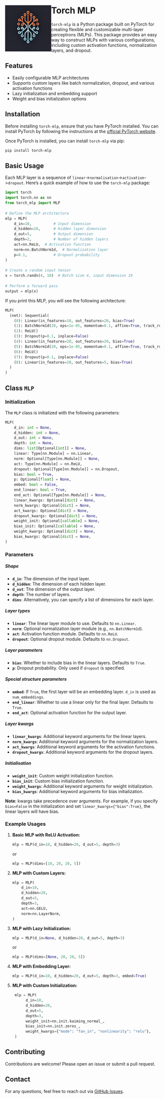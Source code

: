 # <img src="torch_mlp.png" alt="Logo" width="150" align="left"/> Torch MLP 

`torch-mlp` is a Python package built on PyTorch for creating flexible and customizable multi-layer perceptrons (MLPs). This package provides an easy way to construct MLPs with various configurations, including custom activation functions, normalization layers, and dropout.

## Features

- Easily configurable MLP architectures
- Supports custom layers like batch normalization, dropout, and various activation functions
- Lazy initialization and embedding support
- Weight and bias initialization options

## Installation

Before installing `torch-mlp`, ensure that you have PyTorch installed. You can install PyTorch by following the instructions at the [official PyTorch website](https://pytorch.org/get-started/locally/).

Once PyTorch is installed, you can install `torch-mlp` via pip:

```bash
pip install torch-mlp
```

## Basic Usage

Each MLP layer is a sequence of `linear`->`normalisation`->`activation`->`dropout`. Here’s a quick example of how to use the `torch-mlp` package:

```python
import torch
import torch.nn as nn
from torch_mlp import MLP

# Define the MLP architecture
mlp = MLP(
    d_in=10,          # Input dimension
    d_hidden=20,      # Hidden layer dimension
    d_out=5,          # Output dimension
    depth=2,          # Number of hidden layers
    act=nn.ReLU,  # Activation function
    norm=nn.BatchNorm1d,  # Normalization layer
    p=0.1,            # Dropout probability
)

# Create a random input tensor
x = torch.randn(4, 10)  # Batch size 4, input dimension 10

# Perform a forward pass
output = mlp(x)
```
If you print this MLP, you will see the following architecture:

```python
MLP(
  (net): Sequential(
    (0): Linear(in_features=10, out_features=20, bias=True)
    (1): BatchNorm1d(20, eps=1e-05, momentum=0.1, affine=True, track_running_stats=True)
    (2): ReLU()
    (3): Dropout(p=0.1, inplace=False)
    (4): Linear(in_features=20, out_features=20, bias=True)
    (5): BatchNorm1d(20, eps=1e-05, momentum=0.1, affine=True, track_running_stats=True)
    (6): ReLU()
    (7): Dropout(p=0.1, inplace=False)
    (8): Linear(in_features=20, out_features=5, bias=True)
  )
)
```

## Class `MLP`

### Initialization

The `MLP` class is initialized with the following parameters:

```python
MLP(
    d_in: int = None,
    d_hidden: int = None,
    d_out: int = None,
    depth: int = None,
    dims: list[Optional[int]] = None,
    linear: Type[nn.Module] = nn.Linear,
    norm: Optional[Type[nn.Module]] = None,
    act: Type[nn.Module] = nn.ReLU,
    dropout: Optional[Type[nn.Module]] = nn.Dropout,
    bias: bool = True,
    p: Optional[float] = None,
    embed: bool = False,
    end_linear: bool = True,
    end_act: Optional[Type[nn.Module]] = None,
    linear_kwargs: Optional[dict] = None,
    norm_kwargs: Optional[dict] = None,
    act_kwargs: Optional[dict] = None,
    dropout_kwargs: Optional[dict] = None,
    weight_init: Optional[callable] = None,
    bias_init: Optional[callable] = None,
    weight_kwargs: Optional[dict] = None,
    bias_kwargs: Optional[dict] = None,
)
```

### Parameters

##### Shape
- **`d_in`**: The dimension of the input layer.
- **`d_hidden`**: The dimension of each hidden layer.
- **`d_out`**: The dimension of the output layer.
- **`depth`**: The number of layers.
- **`dims`**: Alternatively, you can specify a list of dimensions for each layer.
##### Layer types
- **`linear`**: The linear layer module to use. Defaults to `nn.Linear`.
- **`norm`**: Optional normalization layer module (e.g., `nn.BatchNorm1d`).
- **`act`**: Activation function module. Defaults to `nn.ReLU`.
- **`dropout`**: Optional dropout module. Defaults to `nn.Dropout`.
##### Layer parameters
- **`bias`**: Whether to include bias in the linear layers. Defaults to `True`.
- **`p`**: Dropout probability. Only used if `dropout` is specified.
##### Special structure parameters
- **`embed`**: If `True`, the first layer will be an embedding layer. `d_in` is used as `num_embeddings`.
- **`end_linear`**: Whether to use a linear only for the final layer. Defaults to `True`.
- **`end_act`**: Optional activation function for the output layer.
##### Layer kwargs
- **`linear_kwargs`**: Additional keyword arguments for the linear layers.
- **`norm_kwargs`**: Additional keyword arguments for the normalization layers.
- **`act_kwargs`**: Additional keyword arguments for the activation functions.
- **`dropout_kwargs`**: Additional keyword arguments for the dropout layers.
##### Initialisation
- **`weight_init`**: Custom weight initialization function.
- **`bias_init`**: Custom bias initialization function.
- **`weight_kwargs`**: Additional keyword arguments for weight initialization.
- **`bias_kwargs`**: Additional keyword arguments for bias initialization.

**Note**: kwargs take precedence over arguments. For example, if you specify `bias=False` in the initialization and set `linear_kwargs={"bias":True}`, the linear layers will have bias.

### Example Usages

1. **Basic MLP with ReLU Activation:**
   ```python
   mlp = MLP(d_in=10, d_hidden=20, d_out=5, depth=3)
   ```
   or 
    ```python
    mlp = MLP(dims=[10, 20, 20, 5])
    ```

2. **MLP with Custom Layers:**
   ```python
   mlp = MLP(
       d_in=10,
       d_hidden=20,
       d_out=5,
       depth=3,
       act=nn.GELU,
       norm=nn.LayerNorm,
   )
   ```

3. **MLP with Lazy Initialization:**
   ```python
   mlp = MLP(d_in=None, d_hidden=20, d_out=5, depth=3)
   ```
   or 
    ```python
    mlp = MLP(dims=[None, 20, 20, 5])
    ```

4. **MLP with Embedding Layer:**
   ```python
   mlp = MLP(d_in=10, d_hidden=20, d_out=5, depth=3, embed=True)
   ```

5. **MLP with Custom Initialization:**
   ```python
    mlp = MLP(
         d_in=10,
         d_hidden=20,
         d_out=5,
         depth=3,
         weight_init=nn.init.kaiming_normal_,
         bias_init=nn.init.zeros_,
         weight_kwargs={"mode": "fan_in", "nonlinearity": "relu"},
    )
    ```

## Contributing

Contributions are welcome! Please open an issue or submit a pull request.

## Contact

For any questions, feel free to reach out via [GitHub Issues](https://github.com/robdhess/torch-mlp/issues).

